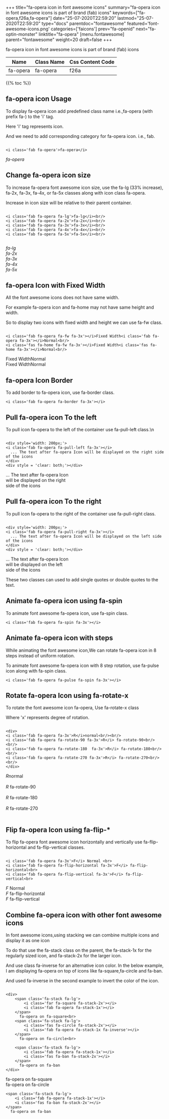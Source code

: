 +++
title="fa-opera icon in font awesome icons"
summary="fa-opera icon in font awesome icons is part of brand (fab) icons"
keywords=["fa-opera,f26a,fa-opera"]
date="25-07-2020T22:59:20"
lastmod="25-07-2020T22:59:20"
type="docs"
parentdoc="fontawesome"
featured='font-awesome-icons.png'
categories=['faicons']
prev="fa-openid"
next="fa-optin-monster"
linktitle="fa-opera"
[menu.fontawesome]
parent="fontawesome"
weight=20
draft=false
+++


fa-opera icon in font awesome icons is part of brand (fab) icons

<div class='table-responsive'><table class='table'><thead><tr><th>Name</th><th>Class Name</th><th>Css Content Code</th></tr></thead><tbody><tr><td>fa-opera</td><td>fa-opera</td><td>f26a</td></tr></tbody></table></div>


{{% toc %}}


## fa-opera icon Usage

To display fa-opera icon add predefined class name i.e.,fa-opera (with prefix fa-) to the 'i' tag.

Here 'i' tag represents icon.

And we need to add corresponding category for fa-opera icon. i.e., fab.


```

<i class='fab fa-opera'>fa-opera</i>
```

<i class='fab fa-opera'>fa-opera</i>




## Change fa-opera icon size
To increase fa-opera font awesome icon size, use the fa-lg (33% increase), fa-2x, fa-3x, fa-4x, or fa-5x classes along with icon class fa-opera.

Increase in icon size will be relative to their parent container. 

```

<i class='fab fa-opera fa-lg'>fa-lg</i><br/>
<i class='fab fa-opera fa-2x'>fa-2x</i><br/>
<i class='fab fa-opera fa-3x'>fa-3x</i><br/>
<i class='fab fa-opera fa-4x'>fa-4x</i><br/>
<i class='fab fa-opera fa-5x'>fa-5x</i><br/>
            
```

<i class='fab fa-opera fa-lg'>fa-lg</i><br/>
<i class='fab fa-opera fa-2x'>fa-2x</i><br/>
<i class='fab fa-opera fa-3x'>fa-3x</i><br/>
<i class='fab fa-opera fa-4x'>fa-4x</i><br/>
<i class='fab fa-opera fa-5x'>fa-5x</i><br/>
            



## fa-opera Icon with Fixed Width 

All the font awesome icons does not have same width.

For example fa-opera icon and fa-home may not have same height and width.

So to display two icons with fixed width and height we can use fa-fw class.


```

<i class='fab fa-opera fa-fw fa-3x'></i>Fixed Width<i class='fab fa-opera fa-3x'></i>Normal<br/>
<i class='fas fa-home fa-fw fa-3x'></i>Fixed Width<i class='fas fa-home fa-3x'></i>Normal<br/>
```

<i class='fab fa-opera fa-fw fa-3x'></i>Fixed Width<i class='fab fa-opera fa-3x'></i>Normal<br/>
<i class='fas fa-home fa-fw fa-3x'></i>Fixed Width<i class='fas fa-home fa-3x'></i>Normal<br/>



## fa-opera Icon Border 

To add border to fa-opera icon, use fa-border class.


```
<i class='fab fa-opera fa-border fa-3x'></i>

```
<i class='fab fa-opera fa-border fa-3x'></i>





## Pull fa-opera icon To the left

To pull icon fa-opera to the left of the container use fa-pull-left class.\n

```

<div style='width: 200px;'>
<i class='fab fa-opera fa-pull-left fa-3x'></i>
  ... The text after fa-opera Icon will be displayed on the right side of the icons
</div>
<div style = 'clear: both;'></div>
```

<div style='width: 200px;'>
<i class='fab fa-opera fa-pull-left fa-3x'></i>
  ... The text after fa-opera Icon will be displayed on the right side of the icons
</div>
<div style = 'clear: both;'></div>




## Pull fa-opera icon To the right
To pull icon fa-opera to the right of the container use fa-pull-right class.

```

<div style='width: 200px;'>
<i class='fab fa-opera fa-pull-right fa-3x'></i>
  ... The text after fa-opera Icon will be displayed on the left side of the icons
</div>
<div style = 'clear: both;'></div>
```

<div style='width: 200px;'>
<i class='fab fa-opera fa-pull-right fa-3x'></i>
  ... The text after fa-opera Icon will be displayed on the left side of the icons
</div>
<div style = 'clear: both;'></div>

These two classes can used to add single quotes or double quotes to the text.


## Animate fa-opera icon using fa-spin
To animate font awesome fa-opera icon, use fa-spin class.

```
<i class='fab fa-opera fa-spin fa-3x'></i>
```
<i class='fab fa-opera fa-spin fa-3x'></i>




## Animate fa-opera icon with steps
While animating the font awesome icon,We can rotate fa-opera icon in 8 steps instead of uniform rotation.

To animate font awesome fa-opera icon with 8 step rotation, use fa-pulse icon along with fa-spin class.


```
<i class='fab fa-opera fa-pulse fa-spin fa-3x'></i>

```
<i class='fab fa-opera fa-pulse fa-spin fa-3x'></i>





## Rotate fa-opera Icon using fa-rotate-x
To rotate the font awesome icon fa-opera, Use fa-rotate-x class

Where 'x' represents degree of rotation.


```

<div>
<i class='fab fa-opera fa-3x'>R</i>normal<br/><br/>
<i class='fab fa-opera fa-rotate-90 fa-3x'>R</i> fa-rotate-90<br/><br/> 
<i class='fab fa-opera fa-rotate-180  fa-3x'>R</i> fa-rotate-180<br/><br/> 
<i class='fab fa-opera fa-rotate-270 fa-3x'>R</i> fa-rotate-270<br/><br/>
</div>
```

<div>
<i class='fab fa-opera fa-3x'>R</i>normal<br/><br/>
<i class='fab fa-opera fa-rotate-90 fa-3x'>R</i> fa-rotate-90<br/><br/> 
<i class='fab fa-opera fa-rotate-180  fa-3x'>R</i> fa-rotate-180<br/><br/> 
<i class='fab fa-opera fa-rotate-270 fa-3x'>R</i> fa-rotate-270<br/><br/>
</div>




## Flip fa-opera Icon using fa-flip-*
To flip fa-opera font awesome icon horizontally and vertically use fa-flip-horizontal and fa-flip-vertical classes. 

```

<i class='fab fa-opera fa-3x'>F</i> Normal <br>
<i class='fab fa-opera fa-flip-horizontal fa-3x'>F</i> fa-flip-horizontal<br>
<i class='fab fa-opera fa-flip-vertical fa-3x'>F</i> fa-flip-vertical<br>
```

<i class='fab fa-opera fa-3x'>F</i> Normal <br>
<i class='fab fa-opera fa-flip-horizontal fa-3x'>F</i> fa-flip-horizontal<br>
<i class='fab fa-opera fa-flip-vertical fa-3x'>F</i> fa-flip-vertical<br>




## Combine fa-opera icon with other font awesome icons
In font awesome icons,using stacking we can combine multiple icons and display it as one icon 

To do that use the fa-stack class on the parent, the fa-stack-1x for the regularly sized icon, and fa-stack-2x for the larger icon.

And use class fa-inverse for an alternative icon color. 
In the below example, I am displaying fa-opera on top of icons like fa-square,fa-circle and fa-ban.

And used fa-inverse in the second example to invert the color of the icon.

```

<div>
    <span class='fa-stack fa-lg'>
        <i class='far fa-square fa-stack-2x'></i>
        <i class='fab fa-opera fa-stack-1x'></i>
    </span>
      fa-opera on fa-square<br>
    <span class='fa-stack fa-lg'>
        <i class='fas fa-circle fa-stack-2x'></i>
        <i class='fab fa-opera fa-stack-1x fa-inverse'></i>
    </span>
      fa-opera on fa-circle<br>

    <span class='fa-stack fa-lg'>
        <i class='fab fa-opera fa-stack-1x'></i>
        <i class='fas fa-ban fa-stack-2x'></i>
    </span>
      fa-opera on fa-ban
</div>
```

<div>
    <span class='fa-stack fa-lg'>
        <i class='far fa-square fa-stack-2x'></i>
        <i class='fab fa-opera fa-stack-1x'></i>
    </span>
      fa-opera on fa-square<br>
    <span class='fa-stack fa-lg'>
        <i class='fas fa-circle fa-stack-2x'></i>
        <i class='fab fa-opera fa-stack-1x fa-inverse'></i>
    </span>
      fa-opera on fa-circle<br>

    <span class='fa-stack fa-lg'>
        <i class='fab fa-opera fa-stack-1x'></i>
        <i class='fas fa-ban fa-stack-2x'></i>
    </span>
      fa-opera on fa-ban
</div>






